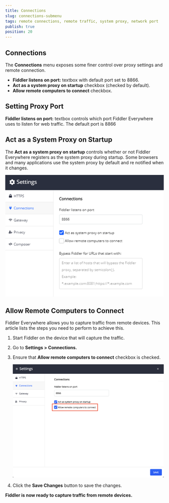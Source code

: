 ```yaml
---
title: Connections
slug: connections-submenu
tags: remote connections, remote traffic, system proxy, network port
publish: true
position: 20
---
```


## Connections

The __Connections__ menu exposes some finer control over proxy settings and remote connection. 

- __Fiddler listens on port:__ textbox with default port set to 8866.
- __Act as a system proxy on startup__ checkbox (checked by default).
- __Allow remote computers to connect__ checkbox.

## Setting Proxy Port

__Fiddler listens on port:__ textbox controls which port Fiddler Everywhere uses to listen for web traffic. The default port is 8866

## Act as a System Proxy on Startup

The __Act as a system proxy on startup__ controls whether or not Fiddler Everywhere registers as the system proxy during startup. Some browsers and many applications use the system proxy by default and re notified when it changes.

![Act as a system proxy on startup setting](../../images/settings/connections-act-as-proxy.png)

## Allow Remote Computers to Connect

Fiddler Everywhere allows you to capture traffic from remote devices. This article lists the steps you need to perform to achieve this.

1. Start Fiddler on the device that will capture the traffic.
2. Go to __Settings > Connections.__
3. Ensure that __Allow remote computers to connect__ checkbox is checked.

    ![Allow Remote Connections setting](../../images/settings/connections-allow-remoter.png)

4. Click the __Save Changes__ button to save the changes.

__Fiddler is now ready to capture traffic from remote devices.__